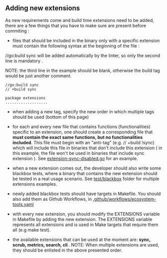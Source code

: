 
## Adding new extensions

As new requirements come and build time extensions need to be added, there are a few things that you have to make sure are present before commiting :

- files that should be included in the binary only with a specific extension must contain the following syntax at the beginning of the file :

//go:build sync will be added automatically by the linter, so only the second line is mandatory .

NOTE: the third line in the example should be blank, otherwise the build tag would be just another comment.

```
//go:build sync
// +build sync

package extensions
...................
```

- when adding a new tag, specify the new order in which multiple tags should be used (bottom of this page)

- for each and every new file that contains functions (functionalities) specific to an extension, one should create a corresponding file that  <b>must contain the exact same functions, but no functionalities included</b>. This file must begin with an  "anti-tag" (e.g. // +build !sync) which will include this file in binaries that don't include this extension ( in this example, the file won't be used in binaries that include sync extension ). See [extension-sync-disabled.go](extension-sync-disabled.go) for an example.

- when a new extension comes out, the developer should also write some blackbox tests, where a binary that contains the new extension should be tested in a real usage scenario. See [test/blackbox](test/blackbox/sync.bats) folder for multiple extensions examples.

- newly added blackbox tests should have targets in Makefile. You should also add them as Github Workflows, in [.github/workflows/ecosystem-tools.yaml](.github/workflows/ecosystem-tools.yaml)

- with every new extension, you should modify the EXTENSIONS variable in Makefile by adding the new extension. The EXTENSIONS variable represents all extensions and is used in Make targets that require them all (e.g make test).

- the available extensions that can be used at the moment are: <b>sync, scrub, metrics, search, cli </b>.
NOTE: When multiple extensions are used, they should be enlisted in the above presented order.
